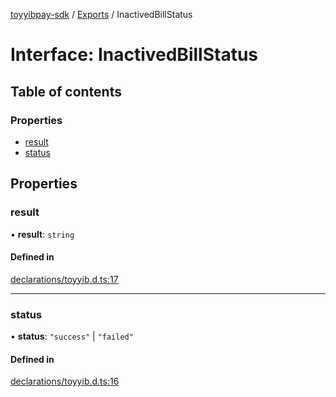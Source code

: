 [toyyibpay-sdk](../README.md) / [Exports](../modules.md) / InactivedBillStatus

# Interface: InactivedBillStatus

## Table of contents

### Properties

- [result](InactivedBillStatus.md#result)
- [status](InactivedBillStatus.md#status)

## Properties

### result

• **result**: `string`

#### Defined in

[declarations/toyyib.d.ts:17](https://github.com/fadhilx/toyyibpay-sdk-js/blob/ee76517/src/declarations/toyyib.d.ts#L17)

___

### status

• **status**: ``"success"`` \| ``"failed"``

#### Defined in

[declarations/toyyib.d.ts:16](https://github.com/fadhilx/toyyibpay-sdk-js/blob/ee76517/src/declarations/toyyib.d.ts#L16)
